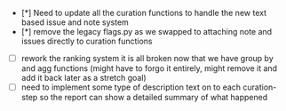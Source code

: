  - [*] Need to update all the curation functions to handle the new text based
issue and note system
 - [*] remove the legacy flags.py as we swapped to attaching note and issues
directly to curation functions
- [ ] rework the ranking system it is all broken now that we have group by and
agg functions (might have to forgo it entirely, might remove it and add it back
later as a stretch goal)
- [ ] need to implement some type of description text on to each curation-step so
the report can show a detailed summary of what happened

